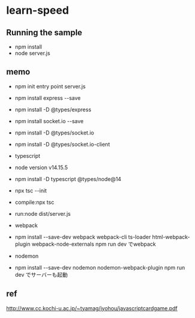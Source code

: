 # learn-speed

## Running the sample
- npm install
- node server.js

## memo
- npm init
entry point server.js
- npm install express --save
- npm install -D @types/express
- npm install socket.io --save
- npm install -D @types/socket.io
- npm install -D @types/socket.io-client

- typescript
- node version v14.15.5
- npm install -D typescript @types/node@14
- npx tsc --init

- compile:npx tsc
- run:node dist/server.js

- webpack
- npm install --save-dev webpack webpack-cli ts-loader html-webpack-plugin webpack-node-externals
npm run dev でwebpack

- nodemon
- npm install --save-dev nodemon nodemon-webpack-plugin
npm run dev でサーバーも起動

## ref
http://www.cc.kochi-u.ac.jp/~tyamag/jyohou/javascriptcardgame.pdf